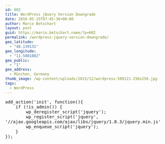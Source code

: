 ```yaml
---
id: 602
title: WordPress jQuery Version Downgrade
date: 2016-05-15T07:45:36+00:00
author: Marco Betschart
layout: post
guid: https://marco.betschart.name/?p=602
permalink: /wordpress-jquery-version-downgrade/
geo_latitude:
  - "48.139131"
geo_longitude:
  - "11.5801882"
geo_public:
  - "1"
geo_address:
  - München, Germany
thumb_image: /wp-content/uploads/2015/12/wordpress-589121-256x256.jpg
tags:
  - WordPress
---
```

<div class="snippetcpt-wrap" id="snippet-598" data-id="598" data-edit="http://dev.marco-betschart.local/wp-admin/post.php?post=598&action=edit" data-copy="/wp-admin/export.php?type=jekyll&#038;snippet=b31d996337&#038;id=598" data-fullscreen="http://dev.marco-betschart.local/code-snippets/downgrade-jquery/?full-screen=1">
  <pre class="prettyprint linenums lang-php" title="Downgrade jQuery">add_action('init', function(){
    if (!is_admin()) {
        wp_deregister_script('jquery');
        wp_register_script('jquery',
'//ajax.googleapis.com/ajax/libs/jquery/1.8.3/jquery.min.js', false, '1.8.3');
        wp_enqueue_script('jquery');
    }
});</pre>
</div>

<div id="geo-post-602" class="geo geo-post" style="display: none">
  <span class="latitude">48.139131</span><span class="longitude">11.5801882</span>
</div>